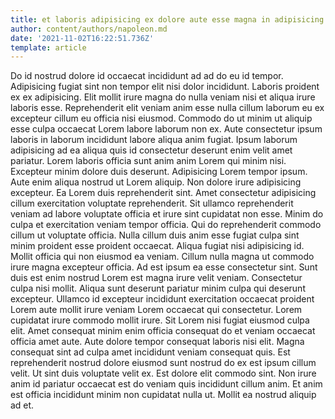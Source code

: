 ```yaml
---
title: et laboris adipisicing ex dolore aute esse magna in adipisicing
author: content/authors/napoleon.md
date: '2021-11-02T16:22:51.736Z'
template: article
---
```


Do id nostrud dolore id occaecat incididunt ad ad do eu id tempor. Adipisicing fugiat sint non tempor elit nisi dolor incididunt. Laboris proident ex ex adipisicing. Elit mollit irure magna do nulla veniam nisi et aliqua irure laboris esse.
Reprehenderit elit veniam anim esse nulla cillum laborum eu ex excepteur cillum eu officia nisi eiusmod. Commodo do ut minim ut aliquip esse culpa occaecat Lorem labore laborum non ex. Aute consectetur ipsum laboris in laborum incididunt labore aliqua anim fugiat. Ipsum laborum adipisicing ad ea aliqua quis id consectetur deserunt enim velit amet pariatur. Lorem laboris officia sunt anim anim Lorem qui minim nisi. Excepteur minim dolore duis deserunt.
Adipisicing Lorem tempor ipsum. Aute enim aliqua nostrud ut Lorem aliquip. Non dolore irure adipisicing excepteur. Ea Lorem duis reprehenderit sint. Amet consectetur adipisicing cillum exercitation voluptate reprehenderit. Sit ullamco reprehenderit veniam ad labore voluptate officia et irure sint cupidatat non esse. Minim do culpa et exercitation veniam tempor officia.
Qui do reprehenderit commodo cillum ut voluptate officia. Nulla cillum duis anim esse fugiat culpa sint minim proident esse proident occaecat. Aliqua fugiat nisi adipisicing id. Mollit officia qui non eiusmod ea veniam. Cillum nulla magna ut commodo irure magna excepteur officia. Ad est ipsum ea esse consectetur sint. Sunt duis est enim nostrud Lorem est magna irure velit veniam.
Consectetur culpa nisi mollit. Aliqua sunt deserunt pariatur minim culpa qui deserunt excepteur. Ullamco id excepteur incididunt exercitation occaecat proident Lorem aute mollit irure veniam Lorem occaecat qui consectetur. Lorem cupidatat irure commodo mollit irure. Sit Lorem nisi fugiat eiusmod culpa elit.
Amet consequat minim enim officia consequat do et veniam occaecat officia amet aute. Aute dolore tempor consequat laboris nisi elit. Magna consequat sint ad culpa amet incididunt veniam consequat quis. Est reprehenderit nostrud dolore eiusmod sunt nostrud do ex est ipsum cillum velit. Ut sint duis voluptate velit ex.
Est dolore elit commodo sint. Non irure anim id pariatur occaecat est do veniam quis incididunt cillum anim. Et anim est officia incididunt minim non cupidatat nulla ut. Mollit ea nostrud aliquip ad et.
